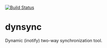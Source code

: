 <!--.. image:: https://travis-ci.org/aurzenligl/prophy.svg?branch=master
    :target: https://travis-ci.org/aurzenligl/prophy
        :alt: Travis-CI Build Status-->

[![Build Status](https://api.travis-ci.org/emdej/dynsync.svg?branch=master)](https://travis-ci.org/emdej/dynsync)

# dynsync
Dynamic (inotify) two-way synchronization tool.
